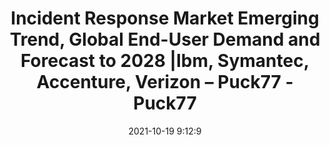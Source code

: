 ---
"title": "Incident Response Market Emerging Trend, Global End-User Demand and Forecast to 2028 |Ibm, Symantec, Accenture, Verizon – Puck77 - Puck77"
"date": "2021-10-19 9:12:9"
"feed_name": "GOOGLENEWSCONSTRUCTION"
"feed_website": "https://news.google.com/search?q=construction%2Bincident&hl=en-US&gl=US&ceid=US:en"
"feed_rss": "https://news.google.com/rss/search?q=construction%2Bincident&hl=en-US&gl=US&ceid=US:en"
"link": "https://puck77.com/uncategorized/28858/incident-response-market-emerging-trend-global-end-user-demand-and-forecast-to-2028-ibm-symantec-accenture-verizon/"
"source": "{'href': 'https://puck77.com', 'title': 'Puck77'}"
"file": "_posts/2021-1-1-43368d9ba8200e06e9d8a99f85550f3a38cf602a.md"
"accident": "0"
"drilling": "0"
"represented_by": "0"
"dead": "0"
"injured": "0"
"arrested": "0"
"place": "unknown place"
"where": "unknown site"
"causes": "unknown"
"place_uri": "unknown place"
---